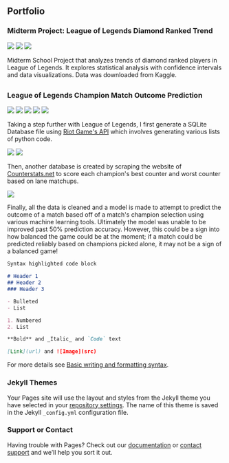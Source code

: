 ## Portfolio
### Midterm Project: League of Legends Diamond Ranked Trend

[![](https://img.shields.io/badge/Jupyter-Open_Notebook-EE4C2C?logo=Jupyter)](projects/Midterm-Project.html)
[![](https://img.shields.io/badge/Data_Report-View_PDF-EE4C2C?logo=Reader)](projects/Midterm-Assignment.pdf) 
[![](https://img.shields.io/badge/Raw_Data-View_csv-1ED760?logo=Excel)](projects/high_diamond_ranked_10min.csv)

Midterm School Project that analyzes trends of diamond ranked players in League of Legends. It explores statistical analysis with confidence intervals and data visualizations. Data was downloaded from Kaggle. 
## 
### League of Legends Champion Match Outcome Prediction

[![](https://img.shields.io/badge/Python-List_GenPart1-EE4C2C?logo=Python)](projects/lolproject/riotlist.py)
[![](https://img.shields.io/badge/Python-List_GenPart2-EE4C2C?logo=Python)](projects/lolproject/riotlistprt2.py)
[![](https://img.shields.io/badge/Python-List_GenPart3-EE4C2C?logo=Python)](projects/lolproject/riotlistprt3.py)
[![](https://img.shields.io/badge/Python-List_GenPart4-EE4C2C?logo=Python)](projects/lolproject/lolmatchdata.py)
[![](https://img.shields.io/badge/SQLite-Open_SQL-EE4C2C?logo=SQL)](projects/lolproject/LOL_Match_Champion_Database.sqlite3)

Taking a step further with League of Legends, I first generate a SQLite Database file using [Riot Game's API](https://developer.riotgames.com/) which involves generating various lists of python code. 

[![](https://img.shields.io/badge/Python-Web_Scraper-EE4C2C?logo=Python)](projects/lolproject/champcounterscrape.py)
[![](https://img.shields.io/badge/SQLite-Open_SQL-EE4C2C?logo=SQL)](projects/lolproject/Champ_Counter.sqlite3)

Then, another database is created by scraping the website of [Counterstats.net](https://www.counterstats.net/) to score each champion's best counter and worst counter based on lane matchups. 

[![](https://img.shields.io/badge/Jupyter-Open_Notebook-EE4C2C?logo=Jupyter)](projects/Riot_Champion_Match_Analysis.html)

Finally, all the data is cleaned and a model is made to attempt to predict the outcome of a match based off of a match's champion selection using various machine learning tools. Ultimately the model was unable to be improved past 50% prediction accuracy. However, this could be a sign into how balanced the game could be at the moment; if a match could be predicted reliably based on champions picked alone, it may not be a sign of a balanced game! 

```markdown
Syntax highlighted code block

# Header 1
## Header 2
### Header 3

- Bulleted
- List

1. Numbered
2. List

**Bold** and _Italic_ and `Code` text

[Link](url) and ![Image](src)
```

For more details see [Basic writing and formatting syntax](https://docs.github.com/en/github/writing-on-github/getting-started-with-writing-and-formatting-on-github/basic-writing-and-formatting-syntax).

### Jekyll Themes

Your Pages site will use the layout and styles from the Jekyll theme you have selected in your [repository settings](https://github.com/conrad-cruz/conrad-cruz.github.io/settings/pages). The name of this theme is saved in the Jekyll `_config.yml` configuration file.

### Support or Contact

Having trouble with Pages? Check out our [documentation](https://docs.github.com/categories/github-pages-basics/) or [contact support](https://support.github.com/contact) and we’ll help you sort it out.
